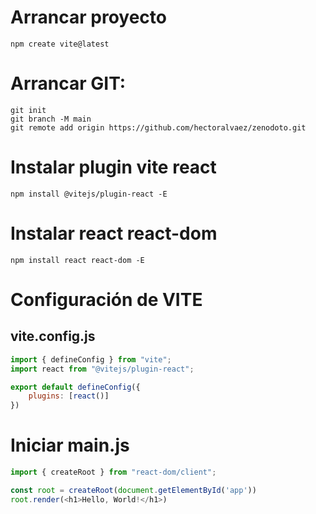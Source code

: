 # Arrancar proyecto
```
npm create vite@latest
```

# Arrancar GIT:
```
git init
git branch -M main
git remote add origin https://github.com/hectoralvaez/zenodoto.git
```

# Instalar plugin vite react
```
npm install @vitejs/plugin-react -E
```

# Instalar react react-dom
```
npm install react react-dom -E
```

# Configuración de VITE
## vite.config.js
```javascript
import { defineConfig } from "vite";
import react from "@vitejs/plugin-react";

export default defineConfig({
    plugins: [react()]
})
```

# Iniciar main.js

```javascript
import { createRoot } from "react-dom/client";

const root = createRoot(document.getElementById('app'))
root.render(<h1>Hello, World!</h1>)
```
